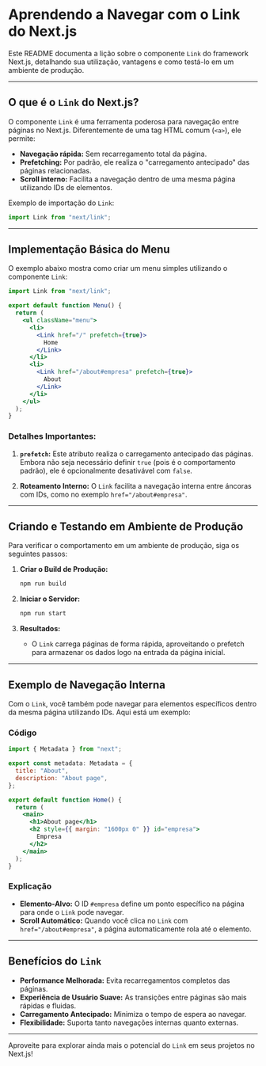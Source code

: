 # Aprendendo a Navegar com o Link do Next.js

Este README documenta a lição sobre o componente `Link` do framework Next.js, detalhando sua utilização, vantagens e como testá-lo em um ambiente de produção.

---

## O que é o `Link` do Next.js?
O componente `Link` é uma ferramenta poderosa para navegação entre páginas no Next.js. Diferentemente de uma tag HTML comum (`<a>`), ele permite:

- **Navegação rápida:** Sem recarregamento total da página.
- **Prefetching:** Por padrão, ele realiza o "carregamento antecipado" das páginas relacionadas.
- **Scroll interno:** Facilita a navegação dentro de uma mesma página utilizando IDs de elementos.

Exemplo de importação do `Link`:

```jsx
import Link from "next/link";
```

---

## Implementação Básica do Menu
O exemplo abaixo mostra como criar um menu simples utilizando o componente `Link`:

```jsx
import Link from "next/link";

export default function Menu() {
  return (
    <ul className="menu">
      <li>
        <Link href="/" prefetch={true}>
          Home
        </Link>
      </li>
      <li>
        <Link href="/about#empresa" prefetch={true}>
          About
        </Link>
      </li>
    </ul>
  );
}
```

### Detalhes Importantes:
1. **`prefetch`:** Este atributo realiza o carregamento antecipado das páginas. Embora não seja necessário definir `true` (pois é o comportamento padrão), ele é opcionalmente desativável com `false`.

2. **Roteamento Interno:** O `Link` facilita a navegação interna entre áncoras com IDs, como no exemplo `href="/about#empresa"`.

---

## Criando e Testando em Ambiente de Produção
Para verificar o comportamento em um ambiente de produção, siga os seguintes passos:

1. **Criar o Build de Produção:**
   ```bash
   npm run build
   ```

2. **Iniciar o Servidor:**
   ```bash
   npm run start
   ```

3. **Resultados:**
   - O `Link` carrega páginas de forma rápida, aproveitando o prefetch para armazenar os dados logo na entrada da página inicial.

---

## Exemplo de Navegação Interna

Com o `Link`, você também pode navegar para elementos específicos dentro da mesma página utilizando IDs. Aqui está um exemplo:

### Código
```jsx
import { Metadata } from "next";

export const metadata: Metadata = {
  title: "About",
  description: "About page",
};

export default function Home() {
  return (
    <main>
      <h1>About page</h1>
      <h2 style={{ margin: "1600px 0" }} id="empresa">
        Empresa
      </h2>
    </main>
  );
}
```

### Explicação
- **Elemento-Alvo:** O ID `#empresa` define um ponto específico na página para onde o `Link` pode navegar.
- **Scroll Automático:** Quando você clica no `Link` com `href="/about#empresa"`, a página automaticamente rola até o elemento.

---

## Benefícios do `Link`
- **Performance Melhorada:** Evita recarregamentos completos das páginas.
- **Experiência de Usuário Suave:** As transições entre páginas são mais rápidas e fluidas.
- **Carregamento Antecipado:** Minimiza o tempo de espera ao navegar.
- **Flexibilidade:** Suporta tanto navegações internas quanto externas.

---

Aproveite para explorar ainda mais o potencial do `Link` em seus projetos no Next.js!

